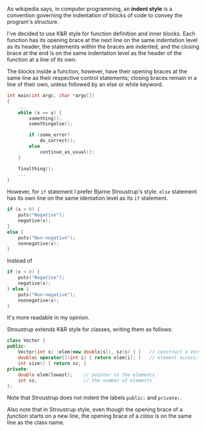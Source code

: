 As wikipedia says, in computer programming, an **indent style** is a 
convention governing the indentation of blocks of code to convey the 
program's structure. 

I've decided to use K&R style for function definition and inner blocks. 
Each function has its opening brace at the next line on the same 
indentation level as its header, the statements within the braces are 
indented, and the closing brace at the end is on the same indentation 
level as the header of the function at a line of its own. 

The blocks inside a function, however, have their opening braces at the 
same line as their respective control statements; closing braces remain 
in a line of their own, unless followed by an else or while keyword.

```c
int main(int argc, char *argv[])
{
    ...
    while (x == y) {
        something();
        somethingelse();

        if (some_error)
            do_correct();
        else
            continue_as_usual();
    }

    finalthing();
    ...
}
```

However, for `if` statement I prefer Bjarne Stroustrup's style. `else` 
statement has its own line on the same identation level as its `if` 
statement.

```c
if (x < 0) {
    puts("Negative");
    negative(x);
}
else {
    puts("Non-negative");
    nonnegative(x);
}
```

Instead of 

```c
if (x < 0) {
    puts("Negative");
    negative(x);
} else {
    puts("Non-negative");
    nonnegative(x);
}
```

It's more readable in my opinion.

Stroustrup extends K&R style for classes, writing them as follows:

```cpp
class Vector { 
public:
    Vector(int s) :elem(new double[s]), sz(s) { }   // construct a Vector
    double& operator[](int i) { return elem[i]; }   // element access: subscripting
    int size() { return sz; } 
private:
    double elem[lowast];    // pointer to the elements
    int sz;                 // the number of elements
};
```

Note that Stroustrup does not indent the labels `public:` and `private:`.

Also note that in Stroustrup style, even though the opening brace of 
a *function* starts on a new line, the opening brace of a *class* is on 
the same line as the class name.


